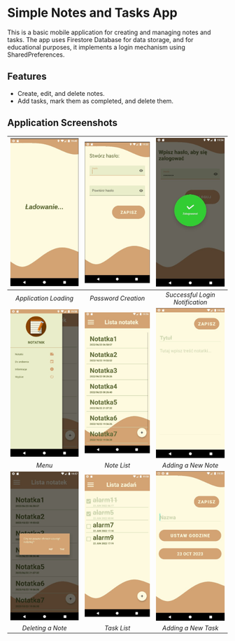 # Simple Notes and Tasks App


This is a basic mobile application for creating and managing notes and tasks. The app uses Firestore Database for data storage, and for educational purposes, it implements a login mechanism using SharedPreferences.

## Features
* Create, edit, and delete notes.
* Add tasks, mark them as completed, and delete them.


## Application Screenshots
 ![Loading page](./screens/loading.jpg) | ![Create password](./screens/createPassword.jpg) | ![Logged](./screens/logged.jpg)
 |:--:|:--:|:--:|
| *Application Loading* | *Password Creation* | *Successful Login Notification* |
 ![Menu page](./screens/menu.jpg) | ![Note list](./screens/noteList.jpg) | ![Add note](./screens/addNote.jpg)
| *Menu* | *Note List* | *Adding a New Note* |
 ![Delete Note](./screens/deleteNote.jpg) | ![Task list](./screens/taskList.jpg) | ![Add task](./screens/addTask.jpg)
| *Deleting a Note* | *Task List* | *Adding a New Task* |
